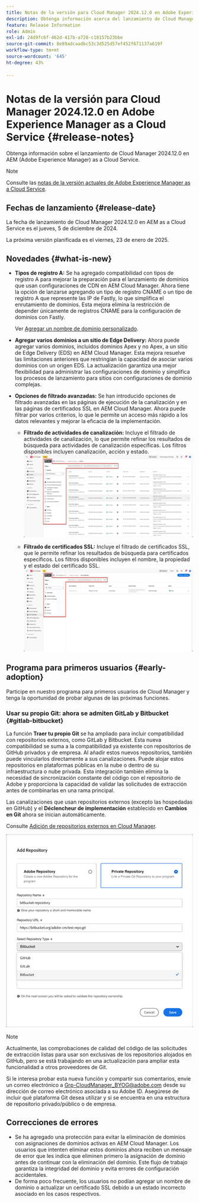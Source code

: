 ```yaml
---
title: Notas de la versión para Cloud Manager 2024.12.0 en Adobe Experience Manager as a Cloud Service
description: Obtenga información acerca del lanzamiento de Cloud Manager 2024.12.0 en AEM as a Cloud Service.
feature: Release Information
role: Admin
exl-id: 24d9fc6f-462d-417b-a728-c18157b23bbe
source-git-commit: 8e89adcaadbc53c3d525d57ef452f671137a619f
workflow-type: tm+mt
source-wordcount: '645'
ht-degree: 43%

---
```


# Notas de la versión para Cloud Manager 2024.12.0 en Adobe Experience Manager as a Cloud Service {#release-notes}

Obtenga información sobre el lanzamiento de Cloud Manager 2024.12.0 en AEM (Adobe Experience Manager) as a Cloud Service.

>[!NOTE]
>
>Consulte las [notas de la versión actuales de Adobe Experience Manager as a Cloud Service](/help/release-notes/release-notes-cloud/release-notes-current.md).

## Fechas de lanzamiento {#release-date}

La fecha de lanzamiento de Cloud Manager 2024.12.0 en AEM as a Cloud Service es el jueves, 5 de diciembre de 2024.

La próxima versión planificada es el viernes, 23 de enero de 2025.


## Novedades {#what-is-new}

<!-- * **Java 21 support:** Customers can now optionally build with Java 17 or Java 21, benefiting from performance improvements and new language features. See [Build environment](/help/implementing/cloud-manager/getting-access-to-aem-in-cloud/build-environment-details.md) for configuration steps, including updating your Maven project description, and certain library versions. When the build version is set to Java 17 or Java 21, the runtime defaults to Java 21.

    Starting February 2025, sandboxes and dev environments upgrade to the Java 21 runtime, regardless of the build version (Java 8, 11, 17, or 21). Production environments follow with an upgrade in April 2025. -->

* **Tipos de registro A:** Se ha agregado compatibilidad con tipos de registro A para mejorar la preparación para el lanzamiento de dominios que usan configuraciones de CDN en AEM Cloud Manager. Ahora tiene la opción de lanzarse agregando un tipo de registro CNAME o un tipo de registro A que represente las IP de Fastly, lo que simplifica el enrutamiento de dominios. Esta mejora elimina la restricción de depender únicamente de registros CNAME para la configuración de dominios con Fastly.

  Ver [Agregar un nombre de dominio personalizado](/help/implementing/cloud-manager/custom-domain-names/add-custom-domain-name.md). <!-- CMGR-63076 -->

<!-- * The AEM Code Quality step now uses SonarQube 9.9 Server, replacing the older 7.4 version. This upgrade brings additional security, performance, and code quality checks, offering more comprehensive analysis and coverage for your projects. -->

* **Agregar varios dominios a un sitio de Edge Delivery:** Ahora puede agregar varios dominios, incluidos dominios Apex y no Apex, a un sitio de Edge Delivery (EDS) en AEM Cloud Manager. Esta mejora resuelve las limitaciones anteriores que restringían la capacidad de asociar varios dominios con un origen EDS. La actualización garantiza una mejor flexibilidad para administrar las configuraciones de dominio y simplifica los procesos de lanzamiento para sitios con configuraciones de dominio complejas. <!-- CMGR-63007 -->

* **Opciones de filtrado avanzadas:** Se han introducido opciones de filtrado avanzadas en las páginas de ejecución de la canalización y en las páginas de certificados SSL en AEM Cloud Manager. Ahora puede filtrar por varios criterios, lo que le permite un acceso más rápido a los datos relevantes y mejorar la eficacia de la implementación. <!-- CMGR-26263 -->

   * **Filtrado de actividades de canalización:** Incluye el filtrado de actividades de canalización, lo que permite refinar los resultados de búsqueda para actividades de canalización específicas. Los filtros disponibles incluyen canalización, acción y estado.
     ![Filtrado de actividades de canalización](/help/implementing/cloud-manager/assets/filters-pipeline.png)


   * **Filtrado de certificados SSL:** Incluye el filtrado de certificados SSL, que le permite refinar los resultados de búsqueda para certificados específicos. Los filtros disponibles incluyen el nombre, la propiedad y el estado del certificado SSL.
     ![Filtrado de certificados SSL](/help/implementing/cloud-manager/assets/filters-ssl-certificates.png)

## Programa para primeros usuarios {#early-adoption}

Participe en nuestro programa para primeros usuarios de Cloud Manager y tenga la oportunidad de probar algunas de las próximas funciones.

### Usar su propio Git: ahora se admiten GitLab y Bitbucket {#gitlab-bitbucket}

<!-- BOTH CS & AMS -->

La función **Traer tu propio Git** se ha ampliado para incluir compatibilidad con repositorios externos, como GitLab y Bitbucket. Esta nueva compatibilidad se suma a la compatibilidad ya existente con repositorios de GitHub privados y de empresa. Al añadir estos nuevos repositorios, también puede vincularlos directamente a sus canalizaciones. Puede alojar estos repositorios en plataformas públicas en la nube o dentro de su infraestructura o nube privada. Esta integración también elimina la necesidad de sincronización constante del código con el repositorio de Adobe y proporciona la capacidad de validar las solicitudes de extracción antes de combinarlas en una rama principal.

Las canalizaciones que usan repositorios externos (excepto las hospedadas en GitHub) y el **Déclencheur de implementación** establecido en **Cambios en Git** ahora se inician automáticamente.

Consulte [Adición de repositorios externos en Cloud Manager](/help/implementing/cloud-manager/managing-code/external-repositories.md).

![Cuadro de diálogo Añadir repositorio](/help/implementing/cloud-manager/release-notes/assets/repositories-add-release-notes.png)

>[!NOTE]
>
>Actualmente, las comprobaciones de calidad del código de las solicitudes de extracción listas para usar son exclusivas de los repositorios alojados en GitHub, pero se está trabajando en una actualización para ampliar esta funcionalidad a otros proveedores de Git.

Si le interesa probar esta nueva función y compartir sus comentarios, envíe un correo electrónico a [Grp-CloudManager_BYOG@adobe.com](mailto:Grp-CloudManager_BYOG@adobe.com) desde su dirección de correo electrónico asociada a su Adobe ID. Asegúrese de incluir qué plataforma Git desea utilizar y si se encuentra en una estructura de repositorio privado/público o de empresa.

## Correcciones de errores

* Se ha agregado una protección para evitar la eliminación de dominios con asignaciones de dominios activas en AEM Cloud Manager. Los usuarios que intenten eliminar estos dominios ahora reciben un mensaje de error que les indica que eliminen primero la asignación de dominio antes de continuar con la eliminación del dominio. Este flujo de trabajo garantiza la integridad del dominio y evita errores de configuración accidentales. <!-- CMGR-63033 -->
* De forma poco frecuente, los usuarios no podían agregar un nombre de dominio o actualizar un certificado SSL debido a un estado incorrecto asociado en los casos respectivos. <!-- CMGR-62816 -->


<!-- ## Known issues {#known-issues} -->
